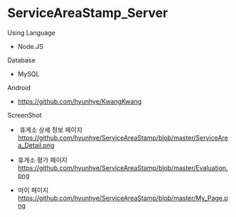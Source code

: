 # ServiceAreaStamp_Server

Using Language
- Node.JS

Database
- MySQL

Android
- https://github.com/hyunhye/KwangKwang

ScreenShot
-  휴게소 상세 정보 페이지
https://github.com/hyunhye/ServiceAreaStamp/blob/master/ServiceArea_Detail.png

- 휴게소 평가 페이지
https://github.com/hyunhye/ServiceAreaStamp/blob/master/Evaluation.png

- 마이 페이지
https://github.com/hyunhye/ServiceAreaStamp/blob/master/My_Page.png
